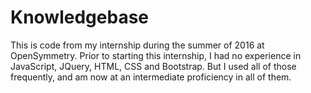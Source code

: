 # Knowledgebase

This is code from my internship during the summer of 2016 at OpenSymmetry. Prior to starting this internship, I had no experience in JavaScript, JQuery, HTML, CSS and Bootstrap. But I used all of those frequently, and am now at an intermediate proficiency in all of them.
